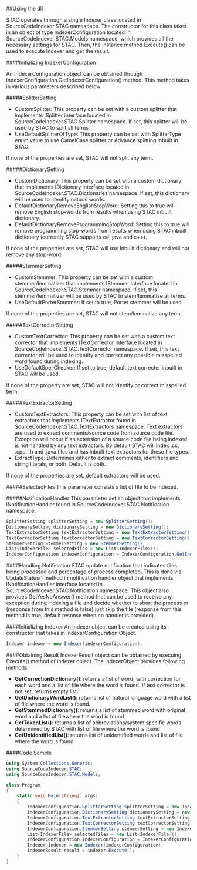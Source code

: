 ##Using the dll

STAC operates through a single Indexer class located in SourceCodeIndexer.STAC namespace. The constructor for this class takes in an object of type IndexerConfiguration located in SourceCodeIndexer.STAC.Models namespace, which provides all the necessary settings for STAC. Then, the instance method Execute() can be used to execute Indexer and get the result.

####Initializing IndexerConfiguration

An IndexerConfiguration object can be obtained through IndexerConfiguration.GetIndexerConfiguration() method. This method takes in various parameters described below:

#####SplitterSetting
- CustomSplitter: This property can be set with a custom splitter that implements ISplitter interface located in SourceCodeIndexer.STAC.Splitter namespace. If set, this splitter will be used by STAC to split all terms.
- UseDefaultSplitterOfType: This property can be set with SplitterType enum value to use CamelCase splitter or Advance splitting inbuilt in STAC.

If none of the properties are set, STAC will not split any term.

#####DictionarySetting
- CustomDictionary: This property can be set with a custom dictionary that implements IDictionary interface located in SourceCodeIndexer.STAC.Dictionaries namespace. If set, this dictionary will be used to identify natural words.
- DefaultDictionaryRemoveEnglishStopWord: Setting this to true will remove English stop-words from results when using STAC inbuilt dictionary.
- DefaultDictionaryRemoveProgrammingStopWord: Setting this to true will remove programming stop-words from results when using STAC inbuilt dictionary (currently STAC supports c#, java and c++).

If none of the properties are set, STAC will use inbuilt dictionary and will not remove any stop-word.

#####StemmerSetting
- CustomStemmer: This property can be set with a custom stemmer/lemmatizer that implements IStemmer interface located in SourceCodeIndexer.STAC.Stemmer namespace. If set, this stemmer/lemmatizer will be used by STAC to stem/lemmatize all terms.
- UseDefaultPorterStemmer: If set to true, Porter stemmer will be used.

If none of the properties are set, STAC will not stem/lemmatize any term.

#####TextCorrectorSetting
- CustomTextCorrector: This property can be set with a custom text corrector that implements ITextCorrector Interface located in SourceCodeIndexer.STAC.TextCorrector namespace. If set, this text corrector will be used to identify and correct any possible misspelled word found during indexing.
- UseDefaultSpellChecker: If set to true, default text correcter inbuilt in STAC will be used.

If none of the property are set, STAC will not identify or correct misspelled term.

#####TextExtractorSetting
- CustomTextExtractors: This property can be set with list of text extractors that implements ITextExtractor found in SourceCodeIndexer.STAC.TextExtractors namespace. Text extractors are used to extract comments/source code from source code file. Exception will occur if an extension of a source code file being indexed is not handled by any text extractors. By default STAC will index .cs, .cpp, .h and .java files and has inbuilt text extractors for these file types.
- ExtractType: Determines either to extract comments, identifiers and string literals, or both. Default is both.

If none of the properties are set, default extractors will be used.

#####SelectedFiles
This parameter consists a list of file to be indexed.

#####NotificationHandler
This parameter set an object that implements INotificationHandler found in SourceCodeIndexer.STAC.Notification namespace.

```csharp
SplitterSetting splitterSetting = new SplitterSetting();
DictionarySetting dictionarySetting = new DictionarySetting();
TextExtractorSetting textExtractorSetting = new TextExtractorSetting();
TextCorrectorSetting textCorrectorSetting = new TextCorrectorSetting();
StemmerSetting StemmerSetting = new StemmerSetting();
List<IndexerFile> selectedFiles = new List<IndexerFile>();
IndexerConfiguration indexerConfiguration = IndexerConfiguration.GetIndexerConfiguration(splitterSetting, dictionarySetting, textExtractorSetting, textCorrectorSetting, stemmerSetting, selectedFiles, null)
```

####Handling Notification
STAC update notification that indicates files being processed and percentage of process completed. This is done via UpdateStatus() method in notification handler object that implements INotificationHandler interface located in SourceCodeIndexer.STAC.Notification namespace. This object also provides GetYesNoAnswer() method that can be used to receive any exception during indexing a file and decide whether to abort the process or (response from this method is false) just skip the file (response from this method is true, default resonse when no handler is provided). 

####Initializing Indexer
An Indexer object can be created using its constructor that takes in IndexerConfiguration Object.
```csharp
Indexer indexer = new Indexer(indexerConfiguration);
```

####Obtaining Result
IndexerResult object can be obtained by execuing Execute() method of indexer object. The IndexerObject provides following methods:
- **GetCorrectionDictionary()**: returns a list of word, with correction for each word and a list of file where the word is found. If text corrector is not set, returns empty list.
- **GetDictionaryWordList()**: returns list of natural language word with a list of file where the word is found.
- **GetStemmedDictionary()**: returns a list of stemmed word with original word and a list of filewhere the word is found
- **GetTokenList()**: returns a list of abbreviations/system specific words determined by STAC with list of file where the word is found
- **GetUnidentifiedList()**: returns list of unidentified words and list of file where the word is found

####Code Sample

```csharp
using System.Collections.Generic;
using SourceCodeIndexer.STAC;
using SourceCodeIndexer.STAC.Models;

class Program
{
    static void Main(string[] args)
    {
        IndexerConfiguration.SplitterSetting splitterSetting = new IndexerConfiguration.SplitterSetting();
        IndexerConfiguration.DictionarySetting dictionarySetting = new IndexerConfiguration.DictionarySetting();
        IndexerConfiguration.TextExtractorSetting textExtractorSetting = new IndexerConfiguration.TextExtractorSetting();
        IndexerConfiguration.TextCorrectorSetting textCorrectorSetting = new IndexerConfiguration.TextCorrectorSetting();
        IndexerConfiguration.StemmerSetting stemmerSetting = new IndexerConfiguration.StemmerSetting();
        List<IndexerFile> selectedFiles = new List<IndexerFile>();
        IndexerConfiguration indexerConfiguration = IndexerConfiguration.GetIndexerConfiguration(splitterSetting, dictionarySetting, textExtractorSetting, textCorrectorSetting, stemmerSetting, selectedFiles, null);
        Indexer indexer = new Indexer(indexerConfiguration);
        IndexerResult result = indexer.Execute();
    }
}
```
